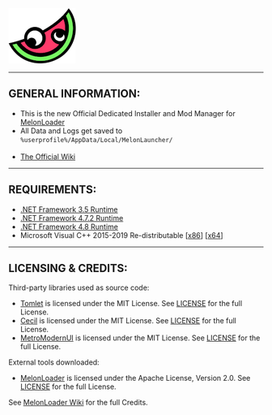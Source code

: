 <p align="left">
  <a href="#"><img src="https://raw.githubusercontent.com/LavaGang/MelonLoader.Installer/master/Resources/ML_Logo.png"></a>
</p>

---

## GENERAL INFORMATION:

- This is the new Official Dedicated Installer and Mod Manager for [MelonLoader](https://github.com/LavaGang/MelonLoader)
- All Data and Logs get saved to `%userprofile%/AppData/Local/MelonLauncher/`
<br></br>
- [The Official Wiki](https://melonwiki.xyz)

---

## REQUIREMENTS:

- [.NET Framework 3.5 Runtime](https://www.microsoft.com/en-us/download/details.aspx?id=21)
- [.NET Framework 4.7.2 Runtime](https://dotnet.microsoft.com/download/dotnet-framework/net472)
- [.NET Framework 4.8 Runtime](https://dotnet.microsoft.com/download/dotnet-framework/net48)
- Microsoft Visual C++ 2015-2019 Re-distributable [[x86](https://aka.ms/vs/16/release/vc_redist.x86.exe)] [[x64](https://aka.ms/vs/16/release/vc_redist.x64.exe)]

---

## LICENSING & CREDITS:

Third-party libraries used as source code:
- [Tomlet](https://github.com/SamboyCoding/Tomlet) is licensed under the MIT License. See [LICENSE](https://github.com/SamboyCoding/Tomlet/blob/master/LICENSE) for the full License.
- [Cecil](https://github.com/jbevain/cecil/) is licensed under the MIT License. See [LICENSE](https://github.com/jbevain/cecil/blob/master/LICENSE.txt) for the full License.
- [MetroModernUI](https://github.com/dennismagno/metroframework-modern-ui/) is licensed under the MIT License. See [LICENSE](https://github.com/dennismagno/metroframework-modern-ui/blob/master/LICENSE.md) for the full License.

External tools downloaded:
- [MelonLoader](https://github.com/LavaGang/MelonLoader) is licensed under the Apache License, Version 2.0. See [LICENSE](https://github.com/LavaGang/MelonLoader/blob/master/LICENSE.md) for the full License.

See [MelonLoader Wiki](https://melonwiki.xyz/#/credits) for the full Credits.
